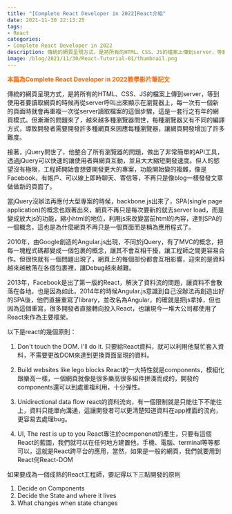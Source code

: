 ```yaml
---
title: "[Complete React Developer in 2022]React介紹"
date: 2021-11-30 22:13:25
tags:
- React
categories: 
- Complete React Developer in 2022
description: 傳統的網頁呈現方式，是將所有的HTML、CSS、JS的檔案上傳到server，等到使用者要讀取網頁的時候再從server呼叫出來顯示在瀏覽器上，每一次有一個新的頁面時就會再重複一次從server讀取檔案的這個步驟，這是一套行之有年的網頁模式...
image: /blog/2021/11/30/React-Tutorial-01/thumbnail.png
---
```

**<font color=#FF6600>本篇為Complete React Developer in 2022教學影片筆記文</font>**

傳統的網頁呈現方式，是將所有的HTML、CSS、JS的檔案上傳到server，等到使用者要讀取網頁的時候再從server呼叫出來顯示在瀏覽器上，每一次有一個新的頁面時就會再重複一次從server讀取檔案的這個步驟，這是一套行之有年的網頁模式。但漸漸的問題來了，越來越多種瀏覽器問世，每種瀏覽器又有不同的編譯方式，導致開發者需要開發許多種網頁來因應每種瀏覽器，讓網頁開發增加了許多難度。

接著，jQuery問世了，他整合了所有瀏覽器的問題，做出了非常簡單的API工具，透過jQuery可以快速的讓使用者與網頁互動，並且大大縮短開發速度。但人的慾望沒有極限，工程師開始會想要開發更大的專案，功能開始變的複雜，像是Facebook，有帳戶、可以線上即時聊天、寄信等，不再只是像blog一樣發發文章做做新的頁面了。

當jQuery沒辦法再應付大型專案的時候，backbone.js出來了，SPA(single page application)的概念也跟著出來，網頁不再只是每次要新的就去server load，而是變成放大js的功能，縮小html的地位，利用js來改變當前html的內容，達到SPA的一個概念，這也是為什麼網頁不再只是一個頁面而是稱為應用程式了。

2010年，由Google創造的Angular.js出現，不同於jQuery，有了MVC的概念，把每一塊程式碼都變成一個包裹的概念，讓其不會互相干擾，讓工程師之間更容易合作。但很快就有一個問題出現了，網頁上的每個部份都會互相影響，迎來的是資料越來越散落在各個包裹裡，讓Debug越來越難。

2013年，Facebook是出了第一版的React，解決了資料流的問題，讓資料不會散落在各地，也是因為如此，2014年的時候Angular.js意識到自己沒辦法再創造出好的SPA後，他們直接重寫了library，並改名為Angular，的確就是把js拿掉，但也因為這個重寫，很多開發者直接轉向投入React，也讓現今一堆大公司都使用了React來作為主要框架。

以下是react的幾個原則：

1. Don't touch the DOM. I'll do it. 
只要給React資料，就可以利用他幫忙套入資料，不需要更改DOM來達到更換頁面呈現的資料。
    
2. Build websites like lego blocks
React的一大特性就是components，模組化跟樂高一樣，一個網頁就像是很多樂高很多組件拼湊而成的，開發的components還可以到處重複利用，十分彈性。
    
3. Unidirectional data flow
react的資料流向，有一個限制就是只能往下不能往上，資料只能單向溝通，這讓開發者可以更清楚知道資料在app裡面的流向，更容易去處理bug。
    
4. UI, The rest is up to you
React專注於ocmponenet的產生，只要有這個React的藍圖，我們就可以在任何地方建置他，手機、電腦、terminal等等都可以，這就是React跨平台的應用，當然，如果是一般的網頁，我們就要用到React何React-DOM
    
如果要成為一個成熟的React工程師，要記得以下三點開發的原則

1. Decide on Components
2. Decide the State and where it lives
3. What changes when state changes